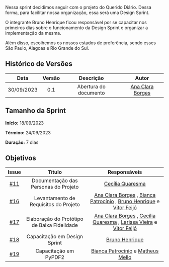 Nessa sprint decidimos seguir com o projeto do Querido Diário. Dessa forma, para facilitar nossa organização, essa será uma Design Sprint.

O integrante Bruno Henrique ficou responsável por se capacitar nos primeiros dias sobre o funcionamento da Design Sprint e organizar a implementação da mesma.

Além disso, escolhemos os nossos estados de preferência, sendo esses São Paulo, Alagoas e Rio Grande do Sul.

## Histórico de Versões

|    Data    | Versão |       Descrição       |      Autor      |
| :--------: | :----: | :-------------------: | :-------------: |
| 30/09/2023 |  0.1   | Abertura do documento | [Ana Clara Borges](https://github.com/anabborges)|

## Tamanho da Sprint

**Início:**  18/09/2023

**Término:** 24/09/2023

**Duração:** 7 dias

## Objetivos

|                          Issue                           |              Título               |                    Responsáveis                     |
| :------------------------------------------------------: | :-------------------------------: | :-------------------------------------------------: |
| [#11](https://github.com/unb-mds/2023-2-Squad08/issues/11)| Documentação das Personas do Projeto| [Cecília Quaresma](https://github.com/cqcoding)|
| [#16](https://github.com/unb-mds/2023-2-Squad08/issues/16)| Levantamento de Requisitos do Projeto| [Ana Clara Borges](https://github.com/anabborges) , [Bianca Patrocínio](https://github.com/BiancaPatrocinio7) , [Bruno Henrique](https://github.com/bdebatata) e [Vitor Feijó](https://github.com/vitorfleonardo)|
| [#17](https://github.com/unb-mds/2023-2-Squad08/issues/17)| Elaboração do Protótipo de Baixa Fidelidade| [Ana Clara Borges](https://github.com/anabborges) , [Cecília Quaresma](https://github.com/cqcoding) , [Larissa Vieira](https://github.com/VieiraLaris) e [Vitor Feijó](https://github.com/vitorfleonardo)|
| [#18](https://github.com/unb-mds/2023-2-Squad08/issues/18)| Capacitação em Design Sprint| [Bruno Henrique](https://github.com/bdebatata) |
| [#19](https://github.com/unb-mds/2023-2-Squad08/issues/19)| Capacitação em PyPDF2| [Bianca Patrocínio](https://github.com/BiancaPatrocinio7) e [Matheus Mello](https://github.com/matheusbmello)|